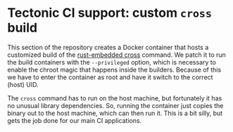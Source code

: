 # Tectonic CI support: custom `cross` build

This section of the repository creates a Docker container that hosts a
customized build of the
[rust-embedded cross](https://github.com/rust-embedded/cross) command. We
patch it to run the build containers with the `--privileged` option, which is
necessary to enable the chroot magic that happens inside the builders. Because
of this we have to enter the container as root and have it switch to the
correct (host) UID.

The `cross` command has to run on the host machine, but fortunately it has no
unusual library dependencies. So, running the container just copies the binary
out to the host machine, which can then run it. This is a bit silly, but gets
the job done for our main CI applications.
